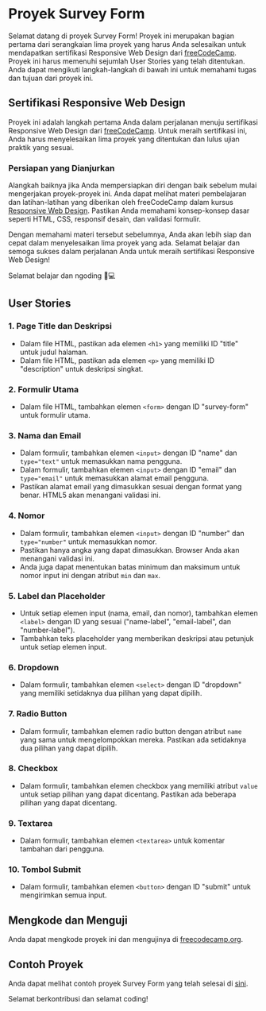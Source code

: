 # Proyek Survey Form

Selamat datang di proyek Survey Form! Proyek ini merupakan bagian pertama dari serangkaian lima proyek yang harus Anda selesaikan untuk mendapatkan sertifikasi Responsive Web Design dari [freeCodeCamp](https://www.freecodecamp.org/learn/2022/responsive-web-design/). Proyek ini harus memenuhi sejumlah User Stories yang telah ditentukan. Anda dapat mengikuti langkah-langkah di bawah ini untuk memahami tugas dan tujuan dari proyek ini.

## Sertifikasi Responsive Web Design

Proyek ini adalah langkah pertama Anda dalam perjalanan menuju sertifikasi Responsive Web Design dari [freeCodeCamp](https://www.freecodecamp.org/learn/2022/responsive-web-design/). Untuk meraih sertifikasi ini, Anda harus menyelesaikan lima proyek yang ditentukan dan lulus ujian praktik yang sesuai.

### Persiapan yang Dianjurkan

Alangkah baiknya jika Anda mempersiapkan diri dengan baik sebelum mulai mengerjakan proyek-proyek ini. Anda dapat melihat materi pembelajaran dan latihan-latihan yang diberikan oleh freeCodeCamp dalam kursus [Responsive Web Design](https://www.freecodecamp.org/learn/2022/responsive-web-design/). Pastikan Anda memahami konsep-konsep dasar seperti HTML, CSS, responsif desain, dan validasi formulir.

Dengan memahami materi tersebut sebelumnya, Anda akan lebih siap dan cepat dalam menyelesaikan lima proyek yang ada. Selamat belajar dan semoga sukses dalam perjalanan Anda untuk meraih sertifikasi Responsive Web Design!

Selamat belajar dan ngoding 🤩💻


## User Stories

### 1. Page Title dan Deskripsi

- Dalam file HTML, pastikan ada elemen `<h1>` yang memiliki ID "title" untuk judul halaman.
- Dalam file HTML, pastikan ada elemen `<p>` yang memiliki ID "description" untuk deskripsi singkat.

### 2. Formulir Utama

- Dalam file HTML, tambahkan elemen `<form>` dengan ID "survey-form" untuk formulir utama.

### 3. Nama dan Email

- Dalam formulir, tambahkan elemen `<input>` dengan ID "name" dan `type="text"` untuk memasukkan nama pengguna.
- Dalam formulir, tambahkan elemen `<input>` dengan ID "email" dan `type="email"` untuk memasukkan alamat email pengguna.
- Pastikan alamat email yang dimasukkan sesuai dengan format yang benar. HTML5 akan menangani validasi ini.

### 4. Nomor

- Dalam formulir, tambahkan elemen `<input>` dengan ID "number" dan `type="number"` untuk memasukkan nomor.
- Pastikan hanya angka yang dapat dimasukkan. Browser Anda akan menangani validasi ini.
- Anda juga dapat menentukan batas minimum dan maksimum untuk nomor input ini dengan atribut `min` dan `max`.

### 5. Label dan Placeholder

- Untuk setiap elemen input (nama, email, dan nomor), tambahkan elemen `<label>` dengan ID yang sesuai ("name-label", "email-label", dan "number-label").
- Tambahkan teks placeholder yang memberikan deskripsi atau petunjuk untuk setiap elemen input.

### 6. Dropdown

- Dalam formulir, tambahkan elemen `<select>` dengan ID "dropdown" yang memiliki setidaknya dua pilihan yang dapat dipilih.

### 7. Radio Button

- Dalam formulir, tambahkan elemen radio button dengan atribut `name` yang sama untuk mengelompokkan mereka. Pastikan ada setidaknya dua pilihan yang dapat dipilih.

### 8. Checkbox

- Dalam formulir, tambahkan elemen checkbox yang memiliki atribut `value` untuk setiap pilihan yang dapat dicentang. Pastikan ada beberapa pilihan yang dapat dicentang.

### 9. Textarea

- Dalam formulir, tambahkan elemen `<textarea>` untuk komentar tambahan dari pengguna.

### 10. Tombol Submit

- Dalam formulir, tambahkan elemen `<button>` dengan ID "submit" untuk mengirimkan semua input.

## Mengkode dan Menguji

Anda dapat mengkode proyek ini dan mengujinya di [freecodecamp.org](https://www.freecodecamp.org/learn/2022/responsive-web-design/build-a-survey-form-project/build-a-survey-form).

## Contoh Proyek

Anda dapat melihat contoh proyek Survey Form yang telah selesai di [sini](https://survey-form.freecodecamp.rocks).

Selamat berkontribusi dan selamat coding!
